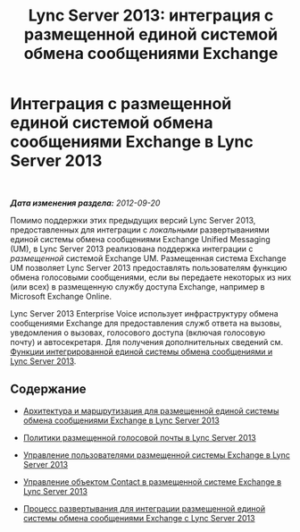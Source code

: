 ﻿---
title: 'Lync Server 2013: интеграция с размещенной единой системой обмена сообщениями Exchange'
TOCTitle: Интеграция с размещенной единой системой обмена сообщениями Exchange
ms:assetid: f4de0165-da3b-499e-98fc-28ddd0db02d5
ms:mtpsurl: https://technet.microsoft.com/ru-ru/library/Gg413027(v=OCS.15)
ms:contentKeyID: 49311674
ms.date: 05/19/2016
mtps_version: v=OCS.15
ms.translationtype: HT
---

# Интеграция с размещенной единой системой обмена сообщениями Exchange в Lync Server 2013

 

_**Дата изменения раздела:** 2012-09-20_

Помимо поддержки этих предыдущих версий Lync Server 2013, предоставленных для интеграции с *локальными* развертываниями единой системы обмена сообщениями Exchange Unified Messaging (UM), в Lync Server 2013 реализована поддержка интеграции с *размещенной* системой Exchange UM. Размещенная система Exchange UM позволяет Lync Server 2013 предоставлять пользователям функцию обмена голосовыми сообщениями, если вы передаете некоторых из них (или всех) в размещенную службу доступа Exchange, например в Microsoft Exchange Online.

Lync Server 2013 Enterprise Voice использует инфраструктуру обмена сообщениями Exchange для предоставления служб ответа на вызовы, уведомления о вызовах, голосового доступа (включая голосовую почту) и автосекретаря. Для получения дополнительных сведений см. [Функции интегрированной единой системы обмена сообщениями и Lync Server 2013](lync-server-2013-features-of-integrated-unified-messaging.md).

## Содержание

  - [Архитектура и маршрутизация для размещенной единой системы обмена сообщениями Exchange в Lync Server 2013](lync-server-2013-hosted-exchange-um-architecture-and-routing.md)

  - [Политики размещенной голосовой почты в Lync Server 2013](lync-server-2013-hosted-voice-mail-policies.md)

  - [Управление пользователями размещенной системы Exchange в Lync Server 2013](lync-server-2013-hosted-exchange-user-management.md)

  - [Управление объектом Contact в размещенной системе Exchange в Lync Server 2013](lync-server-2013-hosted-exchange-contact-object-management.md)

  - [Процесс развертывания для интеграции размещенной единой системы обмена сообщениями Exchange с Lync Server 2013](lync-server-2013-deployment-process-for-integrating-hosted-exchange-um.md)


